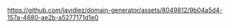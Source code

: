 

https://github.com/javidiez/domain-generator/assets/8049812/9b04a5d4-157a-4680-ae2b-a5277171d1e0

